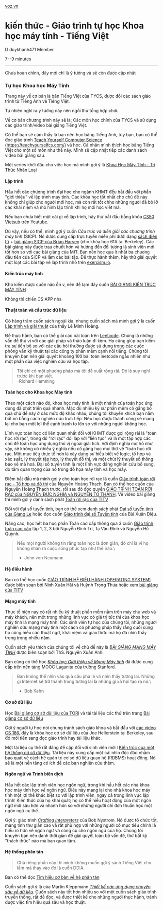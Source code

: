 [voz.vn](https://voz.vn/t/giao-trinh-tu-hoc-khoa-hoc-may-tinh-tieng-viet.1059180/#post-35453246)

kiến thức - Giáo trình tự học Khoa học máy tính - Tiếng Việt
============================================================

D duykhanh471 Member

7--9 minutes

* * * * *

Chưa hoàn chỉnh, đây mới chỉ là ý tưởng và sẽ còn được cập nhật

### Tự học Khoa học Máy Tính​

Trang này về cơ bản là bản Tiếng Việt của TYCS, được đổi các sách giáo trình từ Tiếng Anh về Tiếng Việt.

Tự nhiên nghĩ ra ý tưởng này nên ngồi thử tổng hợp chơi.

Về cơ bản chương trình này sẽ là: Các môn học chính của TYCS và sử dụng các giáo trình/video bài giảng Tiếng Việt.

Có thể bạn sẽ cảm thấy là bạn nên học bằng Tiếng Anh, tùy bạn, bạn có thể đọc giáo trình [Teach Yourself Computer Science (https://teachyourselfcs.com/)](https://teachyourselfcs.com/) và học. Cá nhân mình thích học bằng Tiếng Việt cho một số môn như thế này. Mình sẽ cập nhật tiếp các danh sách video bài giảng sau.

Một series khởi đầu cho việc học mà mình gợi ý là [Khoa Học Máy Tính - Tri Thức Nhân Loại](https://www.youtube.com/playlist?list=PLnRl-W3gZI788IfRMPcXIeOzsA7C66_ED)

#### Lập trình​

Hầu hết các chương trình đại học cho ngành KHMT đều bắt đầu với phần "giới thiệu" về lập trình máy tính. Các khóa học tốt nhất cho chủ đề này không chỉ giúp cho người mới học, mà còn rất tốt chho những người đã bỏ lỡ các khái niệm và mô hình lập trình khi họ mới học viết mã.

Nếu bạn chưa biết một cái gì về lập trình, hãy thử bắt đầu bằng khóa [CS50 Vietsub](https://www.youtube.com/playlist?list=PLJ3cEjfn1AKRdtE2KNLCw0sgBfdmAeulI) trên Youtube.

Dù vậy, nếu có thể, mình gợi ý cuốn *Cấu trúc và diễn giải các chương trình máy tính* (SICP). Nó được cung cấp trực tuyến miễn phí dưới dạng [sách điện tử](https://mitpress.mit.edu/sites/default/files/sicp/full-text/book/book.html) + [bài giảng SICP của Brian Harvey](https://archive.org/details/ucberkeley-webcast-PL3E89002AA9B9879E?sort=titleSorter) (cho khóa học 61A tại Berkeley). Các bài giảng này được trau chuốt hơn và hướng đến đối tượng là sinh viên mới tốt hơn so với các bài giảng của MIT. Bạn nên học qua ít nhất ba chương đầu tiên của SICP và làm các bài tập. Để thực hành thêm, hãy thử giải quyết một loạt các bài tập về lập trình nhỏ trên [exercism.io](http://exercism.io/).

#### Kiến trúc máy tính​

Khó kiếm được cuốn nào ổn v, nên để tạm đây cuốn [BÀI GIẢNG KIẾN TRÚC MÁY TÍNH](http://thuvien.utt.edu.vn:8080/jspui/bitstream/123456789/1417/1/DC2TT11%20-%20B%C3%A0i%20gi%E1%BA%A3ng%20_Ki%E1%BA%BFn%20tr%C3%BAc%20m%C3%A1y%20t%C3%ADnh.pdf)

Không thì chiến CS:APP nha

#### Thuật toán và cấu trúc dữ liệu​

Có hàng trăm cuốn sách ngoài kia, nhưng cuốn sách mà mình gợi ý là cuốn [Lập trình và giải thuật](https://cntt.epu.edu.vn/Uploads/Images/Olympic/book_LeMinhHoang.pdf) của thầy Lê Minh Hoàng.

Để thực hành, bạn có thể giải các bài toán trên [Leetcode](https://leetcode.com/). Chúng là những vấn đề thú vị với các giải pháp và thảo luận đi kèm. Họ cũng giúp bạn kiểm tra sự tiến bộ so với các câu hỏi thường được sử dụng trong các cuộc phỏng vấn kỹ thuật tại các công ty phần mềm cạnh nổi tiếng. Chúng tôi khuyên bạn nên giải quyết khoảng 100 bài toán leetcode ngẫu nhiên như một phần của việc nghiên cứu và học tập.

> Tôi chỉ có một phương pháp mà tôi đề xuất rộng rãi. Đó là suy nghĩ trước khi bạn viết.\
> -Richard Hamming

#### Toán học cho Khoa học Máy tính​

Theo một cách nào đó, khoa học máy tính là một nhánh của toán học ứng dụng đã phát triển quá nhanh. Mặc dù nhiều kỹ sư phần mềm cố gắng bỏ qua chủ đề này ở các mức độ khác nhau, chúng tôi khuyến khích bạn nắm bắt nó bằng cách nghiên cứu trực tiếp. Nếu học được thành công sẽ mang lại cho bạn một lợi thế cạnh tranh to lớn so với những người không học.

Lĩnh vực toán học có liên quan nhất đối với KHMT được gọi rộng rãi là "toán học rời rạc", trong đó "rời rạc" đối lập với "liên tục" và là một tập hợp các chủ đề toán học ứng dụng thú vị ngoài giải tích. Với định nghĩa mơ hồ như vậy, sẽ không có nhiều ý nghĩa nếu cố gắng học mọi thứ về "toán học rời rạc. Một mục tiêu thực tế hơn là xây dựng sự hiểu biết về logic, tổ hợp và xác suất, lý thuyết tập hợp, lý thuyết đồ thị, và một chút lý thuyết số thông báo về mã hoá. Đại số tuyến tính là một lĩnh vực đáng nghiên cứu bổ sung, do tầm quan trọng của nó trong đồ họa máy tính và học máy.

Điểm bắt đầu mà mình gợi ý cho toán học rời rạc là cuốn [Giáo trình toán rời rạc - Tổ hợp và đồ thị](http://math.ac.vn/training/images/TTDaotao/VinIF/Toanroirac_NHThach.pdf) của Nguyễn Hoàng Thạch. Bạn có thể học cuốn của Nguyễn Hoàng Thạch trước, rồi sau đó đọc quyển [GIÁO TRÌNH TOÁN RỜI RẠC của NGUYỄN ĐỨC NGHĨA và NGUYỄN TÔ THÀNH](https://users.soict.hust.edu.vn/sangdv/TRR_NguyenDucNghia.pdf). Về video bài giảng thì mình gợi ý danh sách phát [Toán rời rạc của TITV](https://www.youtube.com/playlist?list=PLyxSzL3F7486CtfXZXj3YSgmnWHvNUol8)

Đối với đại số tuyến tính, bạn có thể xem danh sách phát [Đại số tuyến tính của Giang Le](https://www.youtube.com/playlist?list=PL5g_dfwUnO84IehDgeDlXbwd0pLzhTWSZ) hoặc đọc cuốn [Giáo trình đại số Tuyến tính](https://cuuduongthancong.com/pvf/582841/dai-so-tuyen-tinh/bui-xuan-dieu/bai-giang-dai-so-tuyen-tinh---bui-xuan-dieu.pdf) của Bùi Xuân Diệu.

Nâng cao, học hết ba học phần Toán cao cấp thông qua 3 cuốn [Giáo trình toán cao cấp](https://tailieuvnu.com/giao-trinh-toan-cao-cap-tap-1/) tập 1, 2, 3 bởi Nguyễn Đình Trí, Tạ Văn Đĩnh và Nguyễn Hồ Quỳnh.

> Nếu mọi người không tin rằng toán học là đơn giản, đó chỉ là vì họ không nhận ra cuộc sống phức tạp như thế nào.\
> - John von Neumann

#### Hệ điều hành​

Bạn có thể học cuốn [GIÁO TRÌNH HỆ ĐIỀU HÀNH (OPERATING SYSTEM)](https://www.rachbauer-kran.at/wp-content/uploads/2015/10/BG_HDH.pdf) được biên soạn bởi Ninh Xuân Hải và Huỳnh Trọng Thưa hoặc xem [bài giảng của TITV](https://www.youtube.com/playlist?list=PLyxSzL3F7487ypL1n3rLSb6MC4uV-iqSb)

#### Mạng máy tính​

Thực tế hiện nay có rất nhiều kỹ thuật phần mềm nằm trên máy chủ web và máy khách, nên một trong những lĩnh vực có giá trị tức thì của khoa học máy tính là mạng máy tính. Các sinh viên tự học của chúng tôi, những người nghiên cứu mạng máy tính một cách có phương pháp thấy rằng cuối cùng họ cũng hiểu các thuật ngữ, khái niệm và giao thức mà họ đã nhìn thấy trong trong nhiều năm.

Cuốn sách yêu thích của chúng tôi về chủ đề này là *[BÀI GIẢNG MẠNG MÁY TÍNH](https://github.com/huyinit/MMT-PTIT/blob/main/M%E1%BA%A1ng-m%C3%A1y-t%C3%ADnh-gi%C3%A1o-tr%C3%ACnh.pdf)* được biên soạn bởi ThS. Nguyễn Xuân Anh.

Bạn cũng có thể học [*Khóa học Giới thiệu về Mạng Máy tính*](https://www.youtube.com/playlist?list=PLvFG2xYBrYAQCyz4Wx3NPoYJOFjvU7g2Z) đã được cung cấp trên nền tảng MOOC Lagunita của trường Stanford.

> Bạn không thể nhìn vào quả cầu pha lê và nhìn thấy tương lai. Những gì Internet sẽ trở thành trong tương lai là những gì xã hội tạo ra nó.\
> - Bob Kahn

#### Cơ sở dữ liệu​

Học [Bài giảng cơ sở dữ liệu của TORI](https://www.youtube.com/playlist?list=PLWkbWjaxyf0tMZsJGf463f7pLKO8vmXvq) và tải tài liệu các thứ trên trang [Bài giảng cơ sở dữ liệu](http://database.edu.vn/database/)

Gợi ý người tự học nói chung tránh sách giáo khoa và bắt đầu với [các video CS 186](https://www.youtube.com/user/CS186Berkeley/videos), đây là khóa học cơ sở dữ liệu của Joe Hellerstein tại Berkeley, sau đó mới tiến sang đọc giáo trình hay tài liệu khác.

Một tài liệu cụ thể rất đáng đề cập đối với sinh viên mới l [Kiến trúc của một hệ thống cơ sở dữ liệu](http://db.cs.berkeley.edu/papers/fntdb07-architecture.pdf). Tài liệu này cung cấp một cái nhìn độc đáo nhằm bao quát về cách hệ quản trị cơ sở dữ liệu quan hệ (RDBMS) hoạt động. Nó sẽ là một nền tảng có ích để các bạn nghiên cứu thêm.

#### Ngôn ngữ và Trình biên dịch​

Hầu hết các lập trình viên học ngôn ngữ, trong khi hầu hết các nhà khoa học máy tính học *về* ngôn ngữ. Điều này mang lại cho nhà khoa học máy tính một lợi thế khác biệt so với lập trình viên, ngay cả trong lĩnh vực lập trình! Kiến thức của họ khái quát; họ có thể hiểu hoạt động của một ngôn ngữ mới sâu hơn và nhanh hơn so với những người chỉ đơn thuần học một ngôn ngữ cụ thể.

Gợi ý: giáo trình *[Crafting Interpreters](https://craftinginterpreters.com/contents.html)* của Bob Nystrom. Nó được tổ chức tốt, mang tính thư giãn cao và rất phù hợp với những người có mục tiêu chính là hiểu rõ hơn về ngôn ngữ và công cụ cho ngôn ngữ của họ. Chúng tôi khuyên bạn nên dành thời gian để giải quyết toàn bộ vấn đề, thử bất kỳ "thách thức" nào mà bạn quan tâm.

#### Hệ thống phân tán​

> Chà riêng phần này thì mình không muốn gợi ý sách Tiếng Việt cho lắm mà thay vào đó là cuốn DDIA.

Bạn có thể đọc [Tìm hiểu cơ bản về hệ phân tán](https://viblo.asia/s/tim-hieu-co-ban-ve-he-phan-tan-3m5WB8OwlO7)

Cuốn sách gợi ý là của Martin Kleppmann *[Thiết kế các ứng dụng chuyên sâu về dữ liệu](https://smile.amazon.com/Designs-Data-Intensive-Appilities-Reliable-Maintainable-ebook/dp/B06XPJML5D/)*. Cuốn sách này tốt hơn nhiều so với một cuốn sách giáo trình truyền thống, rất dễ đọc, và được thiết kế cho những người thực hành, tránh được việc tìm hiểu quá sâu và học thuật.